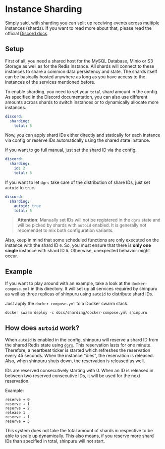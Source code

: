 # Instance Sharding

Simply said, with sharding you can split up receiving events across multiple instances (shards). If you want to read more about that, please read the official [Discord docs](https://discord.com/developers/docs/topics/gateway#sharding).

## Setup

First of all, you need a shared host for the MySQL Database, Minio or S3 Storage as well as for the Redis instance. All shards will connect to these instances to share a common data persistency and state. The shards itself can be basically hosted anywhere as long as you have access to the instances of the services mentioned before.

To enable sharding, you need to set your `total` shard amount in the config. As specified in the Discord documentation, you can also use different amounts across shards to switch instances or to dynamically allocate more instances.
```yml
discord:
  sharding:
    total: 5
```

Now, you can apply shard IDs either directly and statically for each instance via config or reserve IDs automatically using the shared state instance.

If you want to go full manual, just set the shard ID via the config.
```yml
discord:
  sharding:
    id: 2
    total: 5
```

If you want to let `dgrs` take care of the distribution of share IDs, just set `autoid` to `true`.
```yml
discord:
  sharding:
    autoid: true
    total: 5
```

> **Attention:** Manually set IDs will not be registered in the `dgrs` state and will be picked by shards with `autoid` enabled. It is generally not recomendet to mix both configuration variants.

Also, keep in mind that some scheduled functions are only executed on the instance with the shard ID `0`. So, you must ensure that there is **only one single** instance with shard ID `0`. Otherwise, unexpected behavior might occur. 

## Example

If you want to play around with an example, take a look at the `docker-compose.yml` in this directory. It will set up all services required by shinpuru as well as three replicas of shinpuru using `autoid` to distribute shard IDs.

Just apply the `docker-compose.yml` to a Docker swarm stack.
```
docker swarm deploy -c docs/sharding/docker-compose.yml shinpuru
```

## How does `autoid` work?

When `autoid` is enabled in the config, shinpuru will reserve a shard ID from the shared Redis state using [`dgrs`](https://github.com/zekroTJA/dgrs). This reservation lasts for one minute. Therefore, a heartbeat ticker is started which refreshes the reservation every 45 seconds. When the instance "dies", the reservation is released. Also, when shinpuru shuts down, the reservation is released as well.

IDs are reserved consecutively starting with 0. When an ID is released in between two reserved consecutive IDs, it will be used for the next reservation.

Example:
```
reserve → 0
reserve → 1
reserve → 2
release 1
reserve → 1
reserve → 3
```

This system does not take the total amount of shards in respective to be able to scale up dynamically. This also means, if you reserve more shard IDs than specified in total, shinpuru will not start.